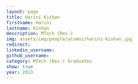 ```yaml
---
layout: page
title: Harini Kishan
firstname: Harini
lastname: Kishan
description: MTech (Res.)
img: assets/img/people/alumni/harini-kishan.jpg
redirect: 
linkedin_username: 
github_username:
category: MTech (Res.) Graduates
show: true
year: 2013
---
```

